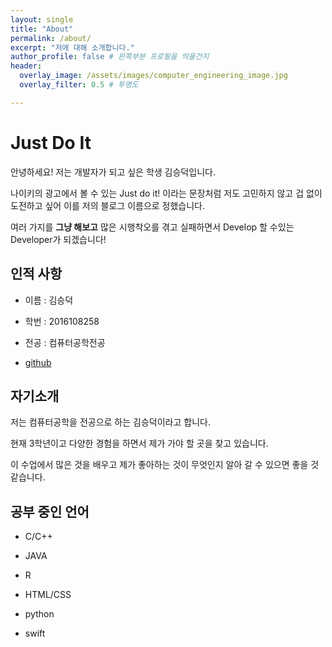 ```yaml
---
layout: single
title: "About"
permalink: /about/
excerpt: "저에 대해 소개합니다."
author_profile: false # 왼쪽부분 프로필을 띄울건지
header:
  overlay_image: /assets/images/computer_engineering_image.jpg
  overlay_filter: 0.5 # 투명도

---
```


# Just Do It
 안녕하세요! 저는 개발자가 되고 싶은 학생 김승덕입니다. 

나이키의 광고에서 볼 수 있는 Just do it! 이라는 문장처럼 저도 고민하지 않고 겁 없이 도전하고 싶어 이를 저의 블로그 이름으로 정했습니다.

여러 가지를 __그냥 해보고__ 많은 시행착오를 겪고 실패하면서 Develop 할 수있는 Developer가 되겠습니다!

## 인적 사항

- 이름 : 김승덕

- 학번 : 2016108258

- 전공 : 컴퓨터공학전공

- [github](https://github.com/kimseungdeok)

## 자기소개
저는 컴퓨터공학을 전공으로 하는 김승덕이라고 합니다.

현재 3학년이고 다양한 경험을 하면서 제가 가야 할 곳을 찾고 있습니다. 

이 수업에서 많은 것을 배우고 제가 좋아하는 것이 무엇인지 알아 갈 수 있으면 좋을 것 같습니다.

## 공부 중인 언어
- C/C++ 

- JAVA

- R

- HTML/CSS

- python

- swift


